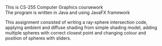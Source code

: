 This is CS-255 Computer Graphics coursework
<br />The program is written in Java and using JavaFX framework

This assignment consisted of writing a ray-sphere intersection code, applying ambient and diffuse shading from simple shading model, adding multiple spheres with correct closest point and changing colour and position of spheres with sliders.
